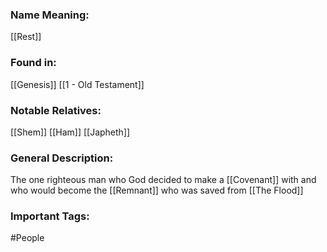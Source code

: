 ### Name Meaning:
[[Rest]]
### Found in:
[[Genesis]]
[[1 - Old Testament]]

### Notable Relatives:
[[Shem]]
[[Ham]]
[[Japheth]]

### General Description:
The one righteous man who God decided to make a [[Covenant]] with and who would become the [[Remnant]] who was saved from [[The Flood]]
### Important Tags:
 #People